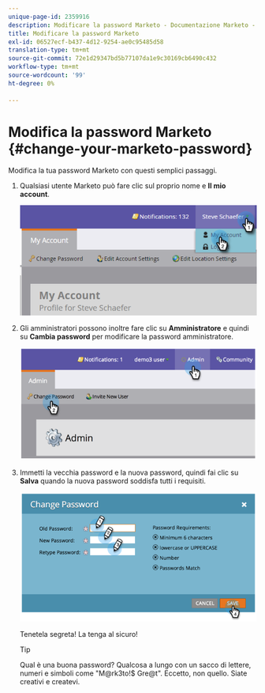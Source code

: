 ```yaml
---
unique-page-id: 2359916
description: Modificare la password Marketo - Documentazione Marketo - Documentazione del prodotto
title: Modificare la password Marketo
exl-id: 06527ecf-b437-4d12-9254-ae0c95485d58
translation-type: tm+mt
source-git-commit: 72e1d29347bd5b77107da1e9c30169cb6490c432
workflow-type: tm+mt
source-wordcount: '99'
ht-degree: 0%

---
```


# Modifica la password Marketo {#change-your-marketo-password}

Modifica la tua password Marketo con questi semplici passaggi.

1. Qualsiasi utente Marketo può fare clic sul proprio nome e **Il mio account**.

   ![](assets/image2015-11-10-10-3a40-3a8.png)

1. Gli amministratori possono inoltre fare clic su **Amministratore** e quindi su **Cambia password** per modificare la password amministratore.

   ![](assets/image2014-9-10-9-3a43-3a47.png)

1. Immetti la vecchia password e la nuova password, quindi fai clic su **Salva** quando la nuova password soddisfa tutti i requisiti.

   ![](assets/image2014-9-10-9-3a44-3a2.png)

   Tenetela segreta! La tenga al sicuro!

   >[!TIP]
   >
   >Qual è una buona password? Qualcosa a lungo con un sacco di lettere, numeri e simboli come &quot;M@rk3to!$ Gre@t&quot;. Eccetto, non quello. Siate creativi e createvi.
